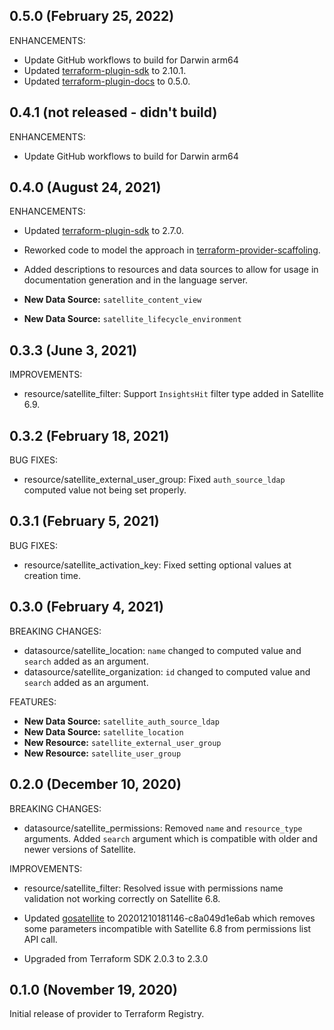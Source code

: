 ## 0.5.0 (February 25, 2022)

ENHANCEMENTS:

* Update GitHub workflows to build for Darwin arm64
* Updated [terraform-plugin-sdk](https://github.com/hashicorp/terraform-plugin-sdk) to 2.10.1.
* Updated [terraform-plugin-docs](https://github.com/hashicorp/terraform-plugin-docs) to 0.5.0.

## 0.4.1 (not released - didn't build)

ENHANCEMENTS:

* Update GitHub workflows to build for Darwin arm64

## 0.4.0 (August 24, 2021)

ENHANCEMENTS:

* Updated [terraform-plugin-sdk](https://github.com/umich-vci/gosatellite) to 2.7.0.

* Reworked code to model the approach in
  [terraform-provider-scaffoling](https://github.com/hashicorp/terraform-provider-scaffolding).

* Added descriptions to resources and data sources to allow for usage in documentation
  generation and in the language server.

* **New Data Source:** `satellite_content_view`

* **New Data Source:** `satellite_lifecycle_environment`

## 0.3.3 (June 3, 2021)

IMPROVEMENTS:

* resource/satellite_filter: Support `InsightsHit` filter type added in Satellite 6.9.

## 0.3.2 (February 18, 2021)

BUG FIXES:

* resource/satellite_external_user_group: Fixed `auth_source_ldap` computed value not being set properly.

## 0.3.1 (February 5, 2021)

BUG FIXES:

* resource/satellite_activation_key: Fixed setting optional values at creation time.

## 0.3.0 (February 4, 2021)

BREAKING CHANGES:

* datasource/satellite_location: `name` changed to computed value and `search` added as an argument.
* datasource/satellite_organization: `id` changed to computed value and `search` added as an argument.

FEATURES:

* **New Data Source:** `satellite_auth_source_ldap`
* **New Data Source:** `satellite_location`
* **New Resource:** `satellite_external_user_group`
* **New Resource:** `satellite_user_group`

## 0.2.0 (December 10, 2020)

BREAKING CHANGES:

* datasource/satellite_permissions: Removed `name` and `resource_type` arguments.
  Added `search` argument which is compatible with older and newer versions of Satellite.

IMPROVEMENTS:

* resource/satellite_filter: Resolved issue with permissions name validation not working correctly
  on Satellite 6.8.

* Updated [gosatellite](https://github.com/umich-vci/gosatellite) to 20201210181146-c8a049d1e6ab
  which removes some parameters incompatible with Satellite 6.8 from permissions list API call.

* Upgraded from Terraform SDK 2.0.3 to 2.3.0

## 0.1.0 (November 19, 2020)

Initial release of provider to Terraform Registry.
